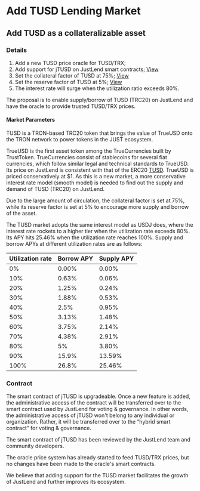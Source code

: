 # Add TUSD Lending Market

## Add TUSD as a collateralizable asset



### Details

1. Add a new TUSD price oracle for TUSD/TRX;
2. Add support for jTUSD on JustLend smart contracts; [View](https://tronscan.io/#/contract/TSXv71Fy5XdL3Rh2QfBoUu3NAaM4sMif8R/code)
3. Set the collateral factor of TUSD at 75%; [View](https://tronscan.io/#/contract/TSXv71Fy5XdL3Rh2QfBoUu3NAaM4sMif8R/code)
4. Set the reserve factor of TUSD at 5%; [View](https://tronscan.io/#/contract/TSXv71Fy5XdL3Rh2QfBoUu3NAaM4sMif8R/code)
5. The interest rate will surge when the utilization ratio exceeds 80%.

The proposal is to enable supply/borrow of TUSD (TRC20) on JustLend and have the oracle to provide trusted TUSD/TRX prices.

#### Market Parameters <a href="#h.km4kcslj0e1" id="h.km4kcslj0e1"></a>

TUSD is a TRON-based TRC20 token that brings the value of TrueUSD onto the TRON network to power tokens in the JUST ecosystem.

TrueUSD is the first asset token among the TrueCurrencies built by TrustToken. TrueCurrencies consist of stablecoins for several fiat currencies, which follow similar legal and technical standards to TrueUSD. Its price on JustLend is consistent with that of the ERC20 [TUSD](https://etherscan.io/token/0x0000000000085d4780B73119b644AE5ecd22b376). TrueUSD is priced conservatively at $1. As this is a new market, a more conservative interest rate model (smooth model) is needed to find out the supply and demand of TUSD (TRC20) on JustLend.

Due to the large amount of circulation, the collateral factor is set at 75%, while its reserve factor is set at 5% to encourage more supply and borrow of the asset.

The TUSD market adopts the same interest model as USDJ does, where the interest rate rockets to a higher tier when the utilization rate exceeds 80%. Its APY hits 25.46% when the utilization rate reaches 100%. Supply and borrow APYs at different utilization rates are as follows:

| Utilization rate | Borrow APY | Supply APY |
| ---------------- | ---------- | ---------- |
| 0%               | 0.00%      | 0.00%      |
| 10%              | 0.63%      | 0.06%      |
| 20%              | 1.25%      | 0.24%      |
| 30%              | 1.88%      | 0.53%      |
| 40%              | 2.5%       | 0.95%      |
| 50%              | 3.13%      | 1.48%      |
| 60%              | 3.75%      | 2.14%      |
| 70%              | 4.38%      | 2.91%      |
| 80%              | 5%         | 3.80%      |
| 90%              | 15.9%      | 13.59%     |
| 100%             | 26.8%      | 25.46%     |

### Contract

The smart contract of jTUSD is upgradeable. Once a new feature is added, the administrative access of the contract will be transferred over to the smart contract used by JustLend for voting & governance. In other words, the administrative access of jTUSD won't belong to any individual or organization. Rather, it will be transferred over to the “hybrid smart contract” for voting & governance.

The smart contract of jTUSD has been reviewed by the JustLend team and community developers.

The oracle price system has already started to feed TUSD/TRX prices, but no changes have been made to the oracle's smart contracts.

We believe that adding support for the TUSD market facilitates the growth of JustLend and further improves its ecosystem.
